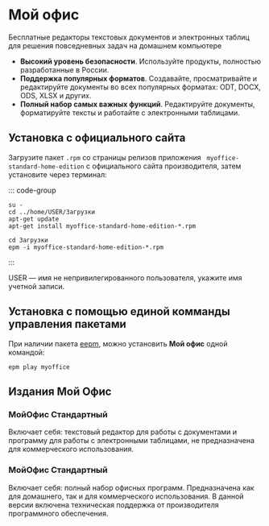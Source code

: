 # Мой офис

Бесплатные редакторы текстовых документов и электронных таблиц для решения повседневных задач на домашнем компьютере

- **Высокий уровень безопасности**. Используйте продукты, полностью разработанные в России.
- **Поддержка популярных форматов**. Создавайте, просматривайте и редактируйте документы во всех популярных форматах: ODT, DOCX, ODS, XLSX и других.
- **Полный набор самых важных функций**. Редактируйте документы, форматируйте тексты и работайте с электронными таблицами.

## Установка с официального сайта 

Загрузите пакет `.rpm` со страницы релизов приложения ` myoffice-standard-home-edition` с официального сайта производителя, затем установите через терминал: 

::: code-group

```shell[apt-get]
su -
cd ../home/USER/Загрузки
apt-get update
apt-get install myoffice-standard-home-edition-*.rpm

```
```shell[epm]
сd Загрузки
epm -i myoffice-standard-home-edition-*.rpm
```
:::

USER — имя не непривилегированного пользователя, укажите имя учетной записи. 

## Установка c помощью единой комманды управления пакетами

При наличии пакета [eepm](/epm), можно установить **Мой офис** одной командой:

```shell
epm play myoffice
```

## Издания Мой Офис

### МойОфис Стандартный <Badge type="warning" text="Домашняя версия" />  
Включает себя: текстовый редактор для работы с документами и программу для работы с электронными таблицами, не предназначена для коммерческого использования. 

### МойОфис Стандартный
Включает себя: полный набор офисных программ. 
Предназначена как для домашнего, так и для коммерческого использования. В данной версии включена техническая поддержка от производителя программного обеспечения.

